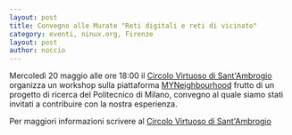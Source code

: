 ```yaml
---
layout: post
title: Convegno alle Murate "Reti digitali e reti di vicinato"
category: eventi, ninux.org, Firenze
layout: post
author: noccio
---
```


Mercoledì 20 maggio alle ore 18:00 il
[Circolo Virtuoso di Sant'Ambrogio](http://www.my-n.eu/it/node/2946/neighbourhood/santambrogio-le-murate)
organizza un workshop sulla piattaforma
[MYNeighbourhood](http://www.vicinatovicino.it/) frutto di un progetto
di ricerca del Politecnico di Milano, convegno al quale siamo stati
invitati a contribuire con la nostra esperienza.

Per maggiori informazioni scrivere al
[Circolo Virtuoso di Sant'Ambrogio](circolovirtuoso.santambrogio@gmail.com)
